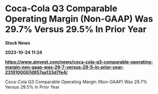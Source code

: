 # Coca-Cola Q3 Comparable Operating Margin (Non-GAAP) Was 29.7% Versus 29.5% In Prior Year
**Stock News**

**2023-10-24 11:24**

**https://www.ainvest.com/news/coca-cola-q3-comparable-operating-margin-non-gaap-was-29-7-versus-29-5-in-prior-year-2310100007d957aa133d7fe4/**

Coca-Cola Q3 Comparable Operating Margin (Non-GAAP) Was 29.7% Versus 29.5% In Prior Year